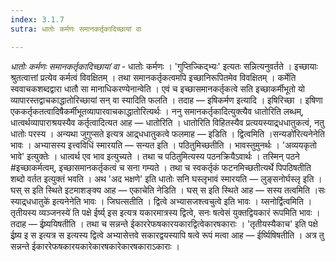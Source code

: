 ```yaml
---
index: 3.1.7
sutra: धातोः कर्मणः समानकर्तृकादिच्छायां वा

---
```

_धातोः कर्मणः समानकर्तृकादिच्छायां वा_ - धातोः कर्मणः । 'गुप्तिज्किद्भ्यः' इत्यतः सन्नित्यनुवर्तते । इच्छायाः श्रुतत्वात्तां प्रत्येव कर्मत्वं विवक्षितम् । तथा समानकर्तृकत्वमपि इच्छानिरूपितमेव विवक्षितम् । कर्मेति स्ववाचकशब्दद्वारा धातौ सा मानाधिकरण्येनान्वेति । एवं च इच्छासमानकर्तृकत्वे सति इच्छाकर्मीभूतो यो व्यापारस्तद्वाचकाद्धातोरिच्छायां सन् वा स्यादिति फलति । तदाह  —  इषिकर्मण इत्यादि । इषिरिच्छा । इषिणा एककर्तृकतत्वादिषैकर्मीभूतव्यापारवाचकाद्धातोरित्यर्थः । ननु समानकर्तृकादित्युक्त्यैव धातोरिति लब्धम्, धात्वर्थव्यापाराश्रयस्यैव कर्तृत्वादित्यत आह —  धातोरिति । धातोरिति विहितस्यैव प्रत्ययस्याद्र्धधातुकत्वं, नतु धातोः परस्य । अन्यथा जुगुप्सते इत्यत्र आद्र्धधातुकत्वे फलमाह  —  इडिति । द्वित्वमिति ।सन्यङो॑रित्यनेनेति भावः । अभ्यासस्य इत्त्वविधिं स्मारयति —  सन्यत इति । पठितुमिच्छतीति । भावस्तुमुनर्थः । 'अव्ययकृतो भावे' इत्युक्तेः । धात्वर्थ एव भाव इत्युच्यते । तथा च पठितुमित्यस्य पठनक्रियैऽवार्थः । तस्मिन् पठने #इच्छाकर्मत्वम्, इच्छासमानकर्तृकत्वं च सना गम्यते । तथा च स्वकर्तृकं फटनमिच्छतीत्यर्थे पिपठिषतीति शब्दो वर्तत इत्युक्तं भवति । अथ 'अद भक्षणे' इति धातोः सनि घस्लृभावं स्मारयति —  लुङ्सनोर्घस्लृ इति । घस् स इति स्थिते इटमाशङ्क्य आह —  एकाचेति नेडिति । घस् स इति स्थिते आह —  सस्य तत्वमिति ।सः स्याद्र्धधातुके॑ इत्यनेनेति भावः । जिघत्सतीति । द्वित्वे अभ्यासजश्त्वचुत्वे इति भावः । य्सनोर्द्वित्वमिति ।तृतीयस्य व्यञ्जनस्ये॑ ति पक्षे ईर्ष्य् इस इत्यत्र यकारमात्रस्य द्वित्वे, सनः षत्वेसं युक्तद्वियकारं रूपमिति भावः । तदाह  —  ईष्र्ययिषतीति । तथा च सन्नन्ते ईकाररेफषकारयकारद्वित्वेकारषकाराः । 'तृतीयस्यैकाच' इति पक्षे ईष्र्य इ स इत्यत्र स इत्यस्य द्वित्वे अभ्यासेत्तवे सकारद्वयस्यापि षत्वे रूपं मत्वा आह —  ईर्ष्यिषिषतीति । अत्र तु सन्नन्ते ईकाररेफषकारयकारेकारषकारेकारषकाराऽकाराः ।